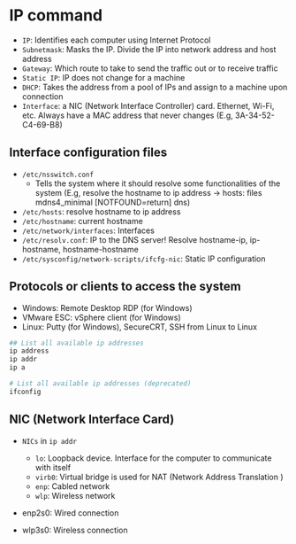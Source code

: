 # IP command

- `IP`: Identifies each computer using Internet Protocol
- `Subnetmask`: Masks the IP. Divide the IP into network address and host address
- `Gateway`: Which route to take to send the traffic out or to receive traffic
- `Static IP`: IP does not change for a machine
- `DHCP`: Takes the address from a pool of IPs and assign to a machine upon connection
- `Interface`: a NIC (Network Interface Controller) card. Ethernet, Wi-Fi, etc. Always have a MAC address that never changes (E.g, 3A-34-52-C4-69-B8)

## Interface configuration files

- `/etc/nsswitch.conf`
  - Tells the system where it should resolve some functionalities of the system (E.g, resolve the hostname to ip address -> hosts: files mdns4_minimal [NOTFOUND=return] dns)
- `/etc/hosts`: resolve hostname to ip address
- `/etc/hostname`: current hostname
- `/etc/network/interfaces`: Interfaces
- `/etc/resolv.conf`: IP to the DNS server! Resolve hostname-ip, ip-hostname, hostname-hostname
- `/etc/sysconfig/network-scripts/ifcfg-nic`: Static IP configuration

## Protocols or clients to access the system

- Windows: Remote Desktop RDP (for Windows)
- VMware ESC: vSphere client (for Windows)
- Linux: Putty (for Windows), SecureCRT, SSH from Linux to Linux

```bash
## List all available ip addresses
ip address
ip addr
ip a

# List all available ip addresses (deprecated)
ifconfig
```

## NIC (Network Interface Card)

- `NICs` in `ip addr`

  - `lo`: Loopback device. Interface for the computer to communicate with itself
  - `virb0`: Virtual bridge is used for NAT (Network Address Translation )
  - `enp`: Cabled network
  - `wlp`: Wireless network

- enp2s0: Wired connection
- wlp3s0: Wireless connection
